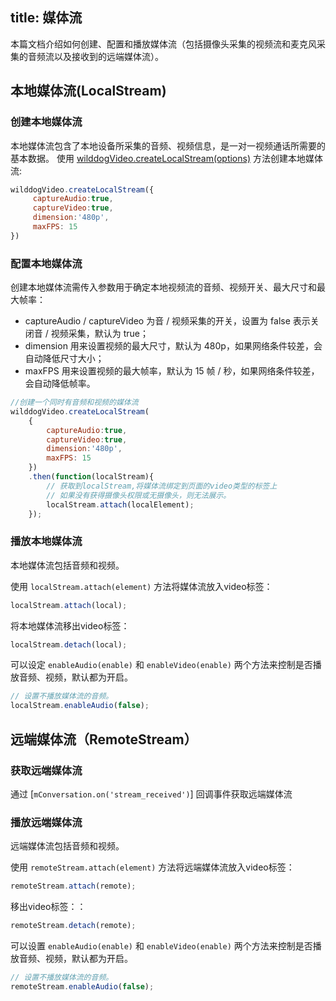 title: 媒体流
---

本篇文档介绍如何创建、配置和播放媒体流（包括摄像头采集的视频流和麦克风采集的音频流以及接收到的远端媒体流）。

## 本地媒体流(LocalStream)
### 创建本地媒体流

本地媒体流包含了本地设备所采集的音频、视频信息，是一对一视频通话所需要的基本数据。
使用 [wilddogVideo.createLocalStream(options)](/conversation/Web/api/wilddogVideoInitializer.html#createLocalStream) 方法创建本地媒体流:

```javascript
wilddogVideo.createLocalStream({
     captureAudio:true,
     captureVideo:true,
     dimension:'480p',
     maxFPS: 15
})
```

### 配置本地媒体流

创建本地媒体流需传入参数用于确定本地视频流的音频、视频开关、最大尺寸和最大帧率：
* captureAudio / captureVideo 为音 / 视频采集的开关，设置为 false 表示关闭音 / 视频采集，默认为 true；
* dimension 用来设置视频的最大尺寸，默认为 480p，如果网络条件较差，会自动降低尺寸大小；
* maxFPS 用来设置视频的最大帧率，默认为 15 帧 / 秒，如果网络条件较差，会自动降低帧率。

```javascript
//创建一个同时有音频和视频的媒体流
wilddogVideo.createLocalStream(
    {
        captureAudio:true,
        captureVideo:true,
        dimension:'480p',
        maxFPS: 15
    })
    .then(function(localStream){
        // 获取到localStream,将媒体流绑定到页面的video类型的标签上
        // 如果没有获得摄像头权限或无摄像头，则无法展示。
        localStream.attach(localElement);
    });
```
### 播放本地媒体流

本地媒体流包括音频和视频。

使用 `localStream.attach(element)` 方法将媒体流放入video标签：

```javascript
localStream.attach(local);
```

将本地媒体流移出video标签：

```javascript
localStream.detach(local);
```

可以设定 `enableAudio(enable)` 和 `enableVideo(enable)` 两个方法来控制是否播放音频、视频，默认都为开启。

```javascript
// 设置不播放媒体流的音频。
localStream.enableAudio(false);
```
## 远端媒体流（RemoteStream）

### 获取远端媒体流

通过 [`mConversation.on('stream_received')`] 回调事件获取远端媒体流

### 播放远端媒体流

远端媒体流包括音频和视频。

使用 `remoteStream.attach(element)` 方法将远端媒体流放入video标签：

```javascript
remoteStream.attach(remote);
```

移出video标签：：

```javascript
remoteStream.detach(remote);
```

可以设置 `enableAudio(enable)` 和 `enableVideo(enable)` 两个方法来控制是否播放音频、视频，默认都为开启。

```javascript
// 设置不播放媒体流的音频。
remoteStream.enableAudio(false);
```
